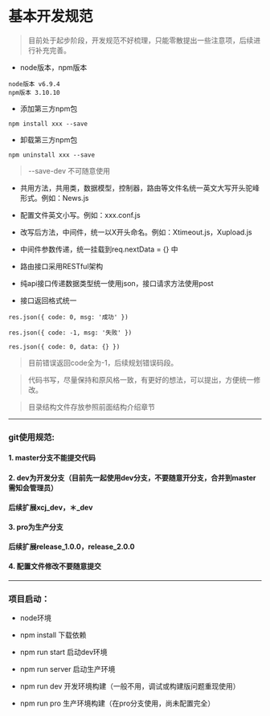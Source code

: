 # 基本开发规范

> 目前处于起步阶段，开发规范不好梳理，只能零散提出一些注意项，后续进行补充完善。

- node版本，npm版本

```
node版本 v6.9.4
npm版本 3.10.10
```

- 添加第三方npm包

```
npm install xxx --save
```

- 卸载第三方npm包

```
npm uninstall xxx --save
```
> --save-dev 不可随意使用

- 共用方法，共用类，数据模型，控制器，路由等文件名统一英文大写开头驼峰形式。例如：News.js

- 配置文件英文小写。例如：xxx.conf.js

- 改写后方法，中间件，统一以X开头命名。例如：Xtimeout.js，Xupload.js

- 中间件参数传递，统一挂载到req.nextData = {} 中

- 路由接口采用RESTful架构

- 纯api接口传递数据类型统一使用json，接口请求方法使用post

- 接口返回格式统一

```
res.json({ code: 0, msg: '成功' })

res.json({ code: -1, msg: '失败' }) 

res.json({ code: 0, data: {} })
```

> 目前错误返回code全为-1，后续规划错误码段。

> 代码书写，尽量保持和原风格一致，有更好的想法，可以提出，方便统一修改。

> 目录结构文件存放参照前面结构介绍章节

***

### git使用规范:

#### 1. master分支不能提交代码

#### 2. dev为开发分支（目前先一起使用dev分支，不要随意开分支，合并到master需知会管理员）

**后续扩展xcj_dev，＊_dev**

#### 3. pro为生产分支

**后续扩展release_1.0.0，release_2.0.0**

#### 4. 配置文件修改不要随意提交


***
### 项目启动：
+ node环境
+ npm install 下载依赖

+ npm run start 启动dev环境
+ npm run server 启动生产环境

+ npm run dev 开发环境构建（一般不用，调试或构建版问题重现使用）
+ npm run pro 生产环境构建（在pro分支使用，尚未配置完全）


